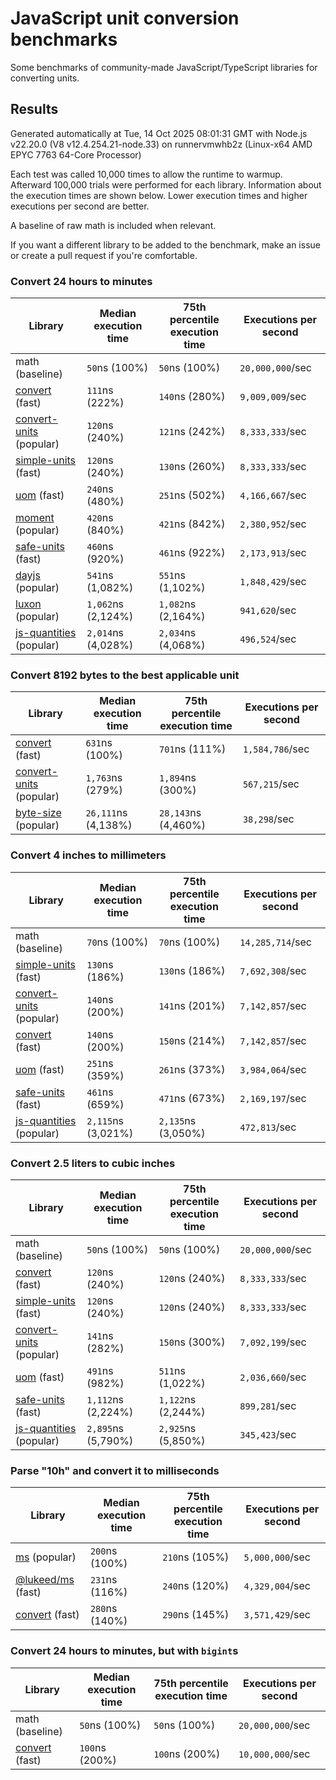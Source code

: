 # JavaScript unit conversion benchmarks

Some benchmarks of community-made JavaScript/TypeScript libraries for converting units.

## Results

<!-- beginblock(results) -->

Generated automatically at Tue, 14 Oct 2025 08:01:31 GMT with Node.js v22.20.0 (V8 v12.4.254.21-node.33) on runnervmwhb2z (Linux-x64 AMD EPYC 7763 64-Core Processor)

Each test was called 10,000 times to allow the runtime to warmup.
Afterward 100,000 trials were performed for each library.
Information about the execution times are shown below.
Lower execution times and higher executions per second are better.

A baseline of raw math is included when relevant.

If you want a different library to be added to the benchmark, make an issue or create a pull request if you're comfortable.

### Convert 24 hours to minutes

| Library                                                            | Median execution time | 75th percentile execution time | Executions per second |
| ------------------------------------------------------------------ | --------------------- | ------------------------------ | --------------------- |
| math (baseline)                                                    | `50`ns (100%)         | `50`ns (100%)                  | `20,000,000`/sec      |
| [convert](https://npmjs.com/package/convert) (fast)                | `111`ns (222%)        | `140`ns (280%)                 | `9,009,009`/sec       |
| [convert-units](https://npmjs.com/package/convert-units) (popular) | `120`ns (240%)        | `121`ns (242%)                 | `8,333,333`/sec       |
| [simple-units](https://npmjs.com/package/simple-units) (fast)      | `120`ns (240%)        | `130`ns (260%)                 | `8,333,333`/sec       |
| [uom](https://npmjs.com/package/uom) (fast)                        | `240`ns (480%)        | `251`ns (502%)                 | `4,166,667`/sec       |
| [moment](https://npmjs.com/package/moment) (popular)               | `420`ns (840%)        | `421`ns (842%)                 | `2,380,952`/sec       |
| [safe-units](https://npmjs.com/package/safe-units) (fast)          | `460`ns (920%)        | `461`ns (922%)                 | `2,173,913`/sec       |
| [dayjs](https://npmjs.com/package/dayjs) (popular)                 | `541`ns (1,082%)      | `551`ns (1,102%)               | `1,848,429`/sec       |
| [luxon](https://npmjs.com/package/luxon) (popular)                 | `1,062`ns (2,124%)    | `1,082`ns (2,164%)             | `941,620`/sec         |
| [js-quantities](https://npmjs.com/package/js-quantities) (popular) | `2,014`ns (4,028%)    | `2,034`ns (4,068%)             | `496,524`/sec         |

### Convert 8192 bytes to the best applicable unit

| Library                                                            | Median execution time | 75th percentile execution time | Executions per second |
| ------------------------------------------------------------------ | --------------------- | ------------------------------ | --------------------- |
| [convert](https://npmjs.com/package/convert) (fast)                | `631`ns (100%)        | `701`ns (111%)                 | `1,584,786`/sec       |
| [convert-units](https://npmjs.com/package/convert-units) (popular) | `1,763`ns (279%)      | `1,894`ns (300%)               | `567,215`/sec         |
| [byte-size](https://npmjs.com/package/byte-size) (popular)         | `26,111`ns (4,138%)   | `28,143`ns (4,460%)            | `38,298`/sec          |

### Convert 4 inches to millimeters

| Library                                                            | Median execution time | 75th percentile execution time | Executions per second |
| ------------------------------------------------------------------ | --------------------- | ------------------------------ | --------------------- |
| math (baseline)                                                    | `70`ns (100%)         | `70`ns (100%)                  | `14,285,714`/sec      |
| [simple-units](https://npmjs.com/package/simple-units) (fast)      | `130`ns (186%)        | `130`ns (186%)                 | `7,692,308`/sec       |
| [convert-units](https://npmjs.com/package/convert-units) (popular) | `140`ns (200%)        | `141`ns (201%)                 | `7,142,857`/sec       |
| [convert](https://npmjs.com/package/convert) (fast)                | `140`ns (200%)        | `150`ns (214%)                 | `7,142,857`/sec       |
| [uom](https://npmjs.com/package/uom) (fast)                        | `251`ns (359%)        | `261`ns (373%)                 | `3,984,064`/sec       |
| [safe-units](https://npmjs.com/package/safe-units) (fast)          | `461`ns (659%)        | `471`ns (673%)                 | `2,169,197`/sec       |
| [js-quantities](https://npmjs.com/package/js-quantities) (popular) | `2,115`ns (3,021%)    | `2,135`ns (3,050%)             | `472,813`/sec         |

### Convert 2.5 liters to cubic inches

| Library                                                            | Median execution time | 75th percentile execution time | Executions per second |
| ------------------------------------------------------------------ | --------------------- | ------------------------------ | --------------------- |
| math (baseline)                                                    | `50`ns (100%)         | `50`ns (100%)                  | `20,000,000`/sec      |
| [convert](https://npmjs.com/package/convert) (fast)                | `120`ns (240%)        | `120`ns (240%)                 | `8,333,333`/sec       |
| [simple-units](https://npmjs.com/package/simple-units) (fast)      | `120`ns (240%)        | `120`ns (240%)                 | `8,333,333`/sec       |
| [convert-units](https://npmjs.com/package/convert-units) (popular) | `141`ns (282%)        | `150`ns (300%)                 | `7,092,199`/sec       |
| [uom](https://npmjs.com/package/uom) (fast)                        | `491`ns (982%)        | `511`ns (1,022%)               | `2,036,660`/sec       |
| [safe-units](https://npmjs.com/package/safe-units) (fast)          | `1,112`ns (2,224%)    | `1,122`ns (2,244%)             | `899,281`/sec         |
| [js-quantities](https://npmjs.com/package/js-quantities) (popular) | `2,895`ns (5,790%)    | `2,925`ns (5,850%)             | `345,423`/sec         |

### Parse "10h" and convert it to milliseconds

| Library                                                   | Median execution time | 75th percentile execution time | Executions per second |
| --------------------------------------------------------- | --------------------- | ------------------------------ | --------------------- |
| [ms](https://npmjs.com/package/ms) (popular)              | `200`ns (100%)        | `210`ns (105%)                 | `5,000,000`/sec       |
| [@lukeed/ms](https://npmjs.com/package/@lukeed/ms) (fast) | `231`ns (116%)        | `240`ns (120%)                 | `4,329,004`/sec       |
| [convert](https://npmjs.com/package/convert) (fast)       | `280`ns (140%)        | `290`ns (145%)                 | `3,571,429`/sec       |

### Convert 24 hours to minutes, but with `bigint`s

| Library                                             | Median execution time | 75th percentile execution time | Executions per second |
| --------------------------------------------------- | --------------------- | ------------------------------ | --------------------- |
| math (baseline)                                     | `50`ns (100%)         | `50`ns (100%)                  | `20,000,000`/sec      |
| [convert](https://npmjs.com/package/convert) (fast) | `100`ns (200%)        | `100`ns (200%)                 | `10,000,000`/sec      |

<!-- endblock(results) -->
